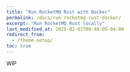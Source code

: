 ```yaml
---
title: "Run RocketMQ Rust with Docker"
permalink: /docs/run-rocketmq-rust-docker/
excerpt: "Run RocketMQ Rust locally"
last_modified_at: 2025-02-01T08:48:05-04:00
redirect_from:
  - /theme-setup/
toc: true
---
```


WIP
